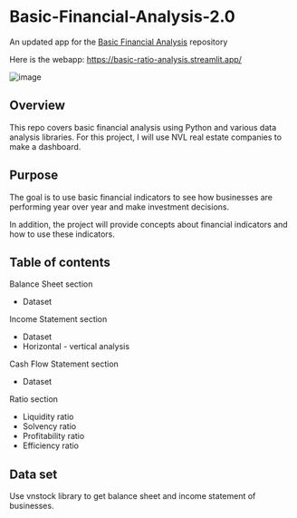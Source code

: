 # Basic-Financial-Analysis-2.0
An updated app for the [Basic Financial Analysis](https://github.com/quangcaophan/Basic-Financial-Analysis) repository

Here is the webapp: https://basic-ratio-analysis.streamlit.app/

![image](https://github.com/user-attachments/assets/f1538528-2c0d-435a-a2b7-d9990deaa83a)


## Overview
This repo covers basic financial analysis using Python and various data analysis libraries. For this project, I will use NVL real estate companies to make a dashboard.

## Purpose
The goal is to use basic financial indicators to see how businesses are performing year over year and make investment decisions.

In addition, the project will provide concepts about financial indicators and how to use these indicators.

## Table of contents
Balance Sheet section
  - Dataset

Income Statement section 
  - Dataset
  - Horizontal - vertical analysis

Cash Flow Statement section
  - Dataset

Ratio section
  - Liquidity ratio
  - Solvency ratio
  - Profitability ratio
  - Efficiency ratio

## Data set
Use vnstock library to get balance sheet and income statement of businesses.

